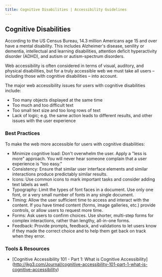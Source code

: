 ```yaml
---
title: Cognitive Disabilities | Accessibility Guidelines
---
```

## Cognitive Disabilities

According to the US Census Bureau, 14.3 million Americans age 15 and over have a mental disability. This includes Alzheimer's disease, senility or dementia, intellectual and learning disabilities, attention deficit hyperactivity disorder (ADHD), and autism or autism-spectrum disorders.

Web accessibility is often considered in terms of visual, auditory, and physical disabilities, but for a truly accessible web we must take all users – including those with cognitive disabilities – into account.

The major web accessibility issues for users with cognitive disabilities include:

* Too many objects displayed at the same time
* Too much and too difficult text
* Too small text size and too long rows of text
* Lack of logic; e.g. the same action leads to different results, and other issues with the user experience

### Best Practices
To make the web more accessible for users with cognitive disabilities:

* <span class="text-bold">Minimize cognitive load</span>: Don't overwhelm the user. Apply a "less is more" approach.  You will never hear someone complain that a user experience is "too easy."
* <span class="text-bold">Consistency</span>: Ensure that similar user interface elements and similar interactions produce predictably similar results.
* <span class="text-bold">Icons</span>: Use common icons to mark important tasks and consider adding text labels as well.
* <span class="text-bold">Typography</span>: Limit the types of font faces in a document. Use only one font, or a very small number of fonts in any single document.
* <span class="text-bold">Timing</span>: Allow the user sufficient time to access and interact with the content. If you have timed content (forms, image galleries, etc.) provide controls, or allow users to request more time.
* <span class="text-bold">Forms</span>: Ask users to confirm choices. Use shorter, multi-step forms for complex interactions, rather than lengthy, all-in-one forms.
* <span class="text-bold">Feedback</span>: Provide prompts, feedback, and validations to let users know if they made the correct choice and to help them get back on track when they error.


### Tools &amp; Resources
* [Cognitive Accessibility 101 - Part 1: What is Cognitive Accessibility] (http://jkg3.com/Journal/cognitive-accessibility-101-part-1-what-is-cognitive-accessibility)
